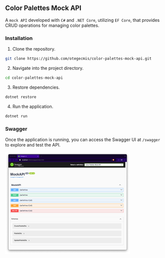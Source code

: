 ## Color Palettes Mock API

A `mock API` developed with `C#` and `.NET Core`, utilizing `EF Core`, that provides CRUD operations for managing color palettes.

### Installation

1. Clone the repository.
```sh
git clone https://github.com/otegecmis/color-palettes-mock-api.git
```

2. Navigate into the project directory.
```sh
cd color-palettes-mock-api
```

3. Restore dependencies.
```sh
dotnet restore
```

4. Run the application.
```sh
dotnet run
```

### Swagger

Once the application is running, you can access the Swagger UI at `/swagger` to explore and test the API.

<div style="float: left;">
    <img src="Assets/Swagger.png" style="width: 80%;" />
</div>